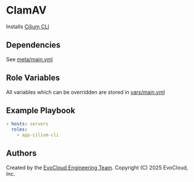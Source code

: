 ClamAV
=========

Installs [Cilium CLI](https://github.com/cilium/cilium-cli)

Dependencies
------------

See [meta/main.yml](meta/main.yml)

Role Variables
--------------

All variables which can be overridden are stored in [vars/main.yml](vars/main.yml)

Example Playbook
----------------

```yml
- hosts: servers
  roles:
    - app-cilium-cli
```

Authors
------------------

Created by the [EvoCloud Engineering Team](https://evocloud.dev). Copyright (C) 2025 EvoCloud, Inc.
